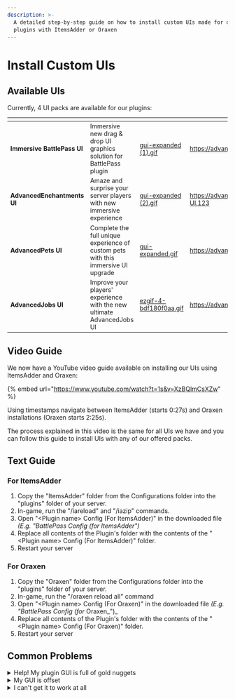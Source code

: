 ```yaml
---
description: >-
  A detailed step-by-step guide on how to install custom UIs made for our
  plugins with ItemsAdder or Oraxen
---
```


# Install Custom UIs

## Available UIs

Currently, 4 UI packs are available for our plugins:

<table data-card-size="large" data-view="cards"><thead><tr><th></th><th></th><th data-hidden data-card-cover data-type="files"></th><th data-hidden data-card-target data-type="content-ref"></th></tr></thead><tbody><tr><td><strong>Immersive BattlePass UI</strong></td><td>Immersive new drag &#x26; drop UI graphics solution for BattlePass plugin</td><td><a href="../.gitbook/assets/gui-expanded (1).gif">gui-expanded (1).gif</a></td><td><a href="https://advancedplugins.net/item/110">https://advancedplugins.net/item/110</a></td></tr><tr><td><strong>AdvancedEnchantments UI</strong></td><td>Amaze and surprise your server players with new immersive experience</td><td><a href="../.gitbook/assets/gui-expanded (2).gif">gui-expanded (2).gif</a></td><td><a href="https://advancedplugins.net/item/AdvancedEnchantments-UI.123">https://advancedplugins.net/item/AdvancedEnchantments-UI.123</a></td></tr><tr><td><strong>AdvancedPets UI</strong></td><td>Complete the full unique experience of custom pets with this immersive UI upgrade</td><td><a href="../.gitbook/assets/gui-expanded.gif">gui-expanded.gif</a></td><td><a href="https://advancedplugins.net/item/AdvancedPets-UI.137">https://advancedplugins.net/item/AdvancedPets-UI.137</a></td></tr><tr><td><strong>AdvancedJobs UI</strong></td><td>Improve your players' experience with the new ultimate AdvancedJobs UI</td><td><a href="../.gitbook/assets/ezgif-4-bdf180f0aa.gif">ezgif-4-bdf180f0aa.gif</a></td><td><a href="https://advancedplugins.net/item/AdvancedJobs-UI.189">https://advancedplugins.net/item/AdvancedJobs-UI.189</a></td></tr></tbody></table>

## Video Guide

We now have a YouTube video guide available on installing our UIs using ItemsAdder and Oraxen:

{% embed url="https://www.youtube.com/watch?t=1s&v=XzBQlmCsXZw" %}

Using timestamps navigate between ItemsAdder (starts 0:27s) and Oraxen installations (Oraxen starts 2:25s).

The process explained in this video is the same for all UIs we have and you can follow this guide to install UIs with any of our offered packs.

## Text Guide

### For ItemsAdder

1. Copy the "ItemsAdder" folder from the Configurations folder into the "plugins" folder of your server.
2. In-game, run the "/iareload" and "/iazip" commands.
3. Open "\<Plugin name> Config (For ItemsAdder)" in the downloaded file _(E.g. "BattlePass Config (for ItemsAdder")_
4. Replace all contents of the Plugin's folder with the contents of the "\<Plugin name> Config (For ItemsAdder)" folder.
5. Restart your server

### For Oraxen

1. Copy the "Oraxen" folder from the Configurations folder into the "plugins" folder of your server.
2. In-game, run the "/oraxen reload all" command
3. Open "\<Plugin name> Config (For Oraxen)" in the downloaded file _(E.g. "BattlePass Config (for_ Oraxen_")_
4. Replace all contents of the Plugin's folder with the contents of the "\<Plugin name> Config (For Oraxen)" folder.
5. Restart your server

## Common Problems

<details>

<summary>Help! My plugin GUI is full of gold nuggets</summary>

You have not installed or loaded the texture pack correctly yet! Make sure you added files in the ItemsAdder/Oraxen folder, then:\
\- For ItemsAdder run /iareload and /iazip commands\
\- For **Oraxen** run /oraxen reload all\
Restart your server and the UIs will be installed!

</details>

<details>

<summary>My GUI is offset</summary>

![](../.gitbook/assets/image.png)

If your GUI is offset like this and you are using Oraxen, you have not installed `glyphs` file's `shifts.yml` file correctly. Make sure you go into `/plugins/Oraxen/glyphs` and install the shifts.yml file from the pack. Make sure it overrides the file, as sometimes that is the problem. Afterwards restart.

</details>

<details>

<summary>I can't get it to work at all</summary>

Contact us on discord https://advancedplugins.net/discord and we will help you out ASAP.&#x20;

</details>
